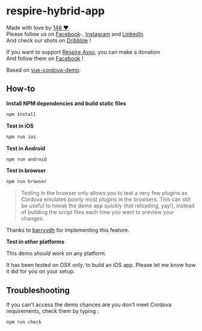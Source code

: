 # respire-hybrid-app

Made with love by [148 ❤︎](https://148.fr)  
Please follow us on [Facebook](https://www.facebook.com/weare148)-, [Instagram](https://www.instagram.com/weare148/) and [LinkedIn](https://www.linkedin.com/company/agence-148)   
And check our shots on [Dribbble](https://dribbble.com/weare148) !  

If you want to support [Respire Asso](https://www.respire-asso.org/dons/), you can make a donation  
And follow them on [Facebook](https://www.facebook.com/AssociationRespire/) !  
  

Based on [vue-cordova-demo](https://github.com/kartsims/vue-cordova-demo).

## How-to

**Install NPM dependencies and build static files**

``` bash
npm install
```

**Test in iOS**

``` bash
npm run ios
```
**Test in Android**

``` bash
npm run android
```

**Test in browser**

``` bash
npm run browser
```

> Testing in the browser only allows you to test a very few plugins as Cordova emulates poorly most plugins in the browsers. This can still be useful to tweak the demo app quickly (hot reloading, yay!), instead of building the script files each time you want to preview your changes.

Thanks to [barryvdh](https://github.com/barryvdh) for implementing this feature.

**Test in other platforms**

This demo *should* work on any platform.

It has been tested on OSX only, to build an iOS app. Please let me know how it did for you on your setup.

## Troubleshooting

If you can't access the demo chances are you don't meet Cordova requirements, check them by typing :

``` bash
npm run check
```
